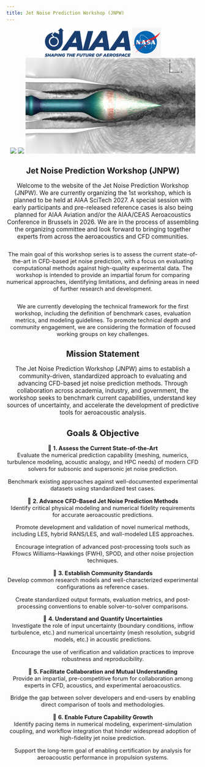 ```yaml
---
title: Jet Noise Prediction Workshop (JNPW)
---
```


<center>
  <img src="/assets/images/AIAA_logo.png" height="75"> 
  <img src="/assets/images/NASA_logo.png" height="75">
</center>

<center>
  <img src="/assets/images/JetPicture.jpg" height="250"> 
  <img src="/assets/images/JetPicture2.jpg" height="250"> 
  <img src="/assets/images/JetCFDStich.jpg" height="250">
</center>

<section style="text-align: center; margin-top: 2em;">
  <h2><strong>Jet Noise Prediction Workshop (JNPW)</strong></h2>
  <p style="font-size: 1.1em; max-width: 800px; margin: auto;">
    Welcome to the website of the Jet Noise Prediction Workshop (JNPW). We are currently organizing the 1st workshop, which is planned to be held at AIAA SciTech 2027. A special session with early participants and pre-released reference cases is also being planned for AIAA Aviation and/or the AIAA/CEAS Aeroacoustics Conference in Brussels in 2026. We are in the process of assembling the organizing committee and look forward to bringing together experts from across the aeroacoustics and CFD communities.
  </p>
</section>

<section style="margin-top: 2em; text-align: center;">
  <p style="font-size: 1.05em; max-width: 800px; margin: auto;">
    The main goal of this workshop series is to assess the current state-of-the-art in CFD-based jet noise prediction, with a focus on evaluating computational methods against high-quality experimental data. The workshop is intended to provide an impartial forum for comparing numerical approaches, identifying limitations, and defining areas in need of further research and development.
  </p>
</section>

<section style="margin-top: 2em; text-align: center;">
  <p style="font-size: 1.05em; max-width: 800px; margin: auto;">
    We are currently developing the technical framework for the first workshop, including the definition of benchmark cases, evaluation metrics, and modeling guidelines. To promote technical depth and community engagement, we are considering the formation of focused working groups on key challenges.
  </p>
</section>

<section style="text-align: center; margin-top: 2em;">
  <h2><strong>Mission Statement</strong></h2>
  <p style="font-size: 1.1em; max-width: 800px; margin: auto;">
    The Jet Noise Prediction Workshop (JNPW) aims to establish a community-driven, standardized approach to evaluating and advancing CFD-based jet noise prediction methods. Through collaboration across academia, industry, and government, the workshop seeks to benchmark current capabilities, understand key sources of uncertainty, and accelerate the development of predictive tools for aeroacoustic analysis.
  </p>
</section>

<section style="text-align: center; font-size: 1.05em; max-width: 900px; margin: auto;">
  <h2><strong>Goals & Objective</strong></h2>

<p>🔹 <strong>1. Assess the Current State-of-the-Art</strong><br>
Evaluate the numerical prediction capability (meshing, numerics, turbulence modeling, acoustic analogy, and HPC needs) of modern CFD solvers for subsonic and supersonic jet noise prediction.</p>

<p>Benchmark existing approaches against well-documented experimental datasets using standardized test cases.</p>

<p>🔹 <strong>2. Advance CFD-Based Jet Noise Prediction Methods</strong><br>
Identify critical physical modeling and numerical fidelity requirements for accurate aeroacoustic predictions.</p>

<p>Promote development and validation of novel numerical methods, including LES, hybrid RANS/LES, and wall-modeled LES approaches.</p>

<p>Encourage integration of advanced post-processing tools such as Ffowcs Williams–Hawkings (FWH), SPOD, and other noise projection techniques.</p>

<p>🔹 <strong>3. Establish Community Standards</strong><br>
Develop common research models and well-characterized experimental configurations as reference cases.</p>

<p>Create standardized output formats, evaluation metrics, and post-processing conventions to enable solver-to-solver comparisons.</p>

<p>🔹 <strong>4. Understand and Quantify Uncertainties</strong><br>
Investigate the role of input uncertainty (boundary conditions, inflow turbulence, etc.) and numerical uncertainty (mesh resolution, subgrid models, etc.) in acoustic predictions.</p>

<p>Encourage the use of verification and validation practices to improve robustness and reproducibility.</p>

<p>🔹 <strong>5. Facilitate Collaboration and Mutual Understanding</strong><br>
Provide an impartial, pre-competitive forum for collaboration among experts in CFD, acoustics, and experimental aeroacoustics.</p>

<p>Bridge the gap between solver developers and end-users by enabling direct comparison of tools and methodologies.</p>

<p>🔹 <strong>6. Enable Future Capability Growth</strong><br>
Identify pacing items in numerical modeling, experiment-simulation coupling, and workflow integration that hinder widespread adoption of high-fidelity jet noise prediction.</p>

<p>Support the long-term goal of enabling certification by analysis for aeroacoustic performance in propulsion systems.</p>

</section>

